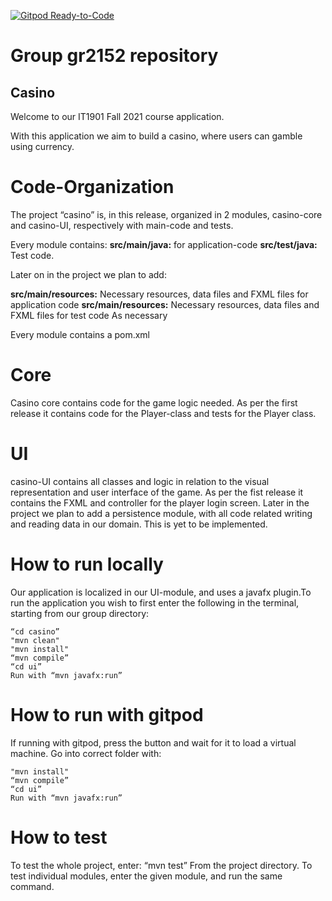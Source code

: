 [![Gitpod Ready-to-Code](https://img.shields.io/badge/Gitpod-Ready--to--Code-green?logo=gitpod)](https://gitpod.stud.ntnu.no/#https://gitlab.stud.idi.ntnu.no/it1901/groups-2021/gr2152/gr2152)

# Group gr2152 repository

## Casino

Welcome to our IT1901 Fall 2021 course application.

With this application we aim to build a casino, where users can gamble using currency.

# Code-Organization

The project “casino” is, in this release, organized in 2 modules, casino-core and casino-UI, respectively with main-code and tests. 

Every module contains:
**src/main/java:**  for application-code
**src/test/java:**  Test code.

Later on in the project we plan to add:

**src/main/resources:** Necessary resources, data files and FXML files for application code
**src/main/resources:** Necessary resources, data files and FXML files for test code
As necessary

Every module contains a pom.xml

# Core

Casino core contains code for the game logic needed. As per the first release it contains code for the Player-class and tests for the Player class.

# UI

casino-UI contains all classes and logic in relation to the visual representation and user interface of the game. As per the fist release it contains the FXML and controller for the player login screen. 
Later in the project we plan to add a persistence module, with all code related writing and reading data in our domain. This is yet to be implemented. 

# How to run locally

Our application is localized in our UI-module, and uses a javafx plugin.To run the application you wish to first enter the following in the terminal, starting from our group directory:

	
	“cd casino”
	"mvn clean"
	"mvn install"
	“mvn compile”
	“cd ui”
	Run with “mvn javafx:run”
	
# How to run with gitpod
If running with gitpod, press the button and wait for it to load a virtual machine.
Go into correct folder with:

	"mvn install"
	“mvn compile”
	“cd ui”
	Run with “mvn javafx:run”

# How to test
To test the whole project, enter:
	“mvn test”
From the project directory.
To test individual modules, enter the given module, and run the same command. 

